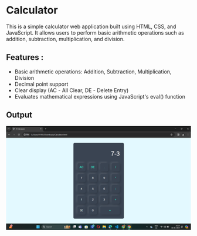 # Calculator 
This is a simple calculator web application built using HTML, CSS, and JavaScript. It allows users to perform basic arithmetic operations such as addition, subtraction, multiplication, and division.

## Features :
- Basic arithmetic operations: Addition, Subtraction, Multiplication, Division
- Decimal point support
- Clear display (AC - All Clear, DE - Delete Entry)
- Evaluates mathematical expressions using JavaScript's eval() function
  
## Output
<img src="https://github.com/neeru24/Calculator-JS/blob/main/Calculator-output.png" alt="calculator"> 
